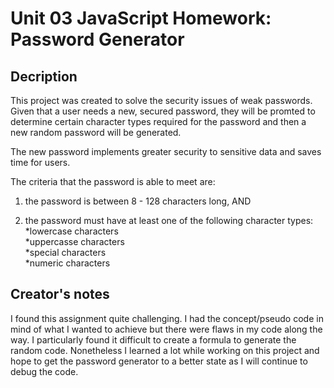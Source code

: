 # Unit 03 JavaScript Homework: Password Generator


## Decription

This project was created to solve the security issues of weak passwords. Given that a user needs a new, secured password, they will be promted to determine certain character types required for the password and then a new random password will be generated.

The new password implements greater security to sensitive data and saves time for users.

The criteria that the password is able to meet are: <br>

1) the password is between 8 - 128 characters long, AND <br>

2) the password must have at least one of the following character types: <br>
    *lowercase characters <br>
    *uppercasse characters <br>
    *special characters <br>
    *numeric characters <br>


## Creator's notes

I found this assignment quite challenging. I had the concept/pseudo code in mind of what I wanted to achieve but there were flaws in my code along the way. I particularly found it difficult to create a formula to generate the random code. Nonetheless I learned a lot while working on this project and hope to get the password generator to a better state as I will continue to debug the code.
